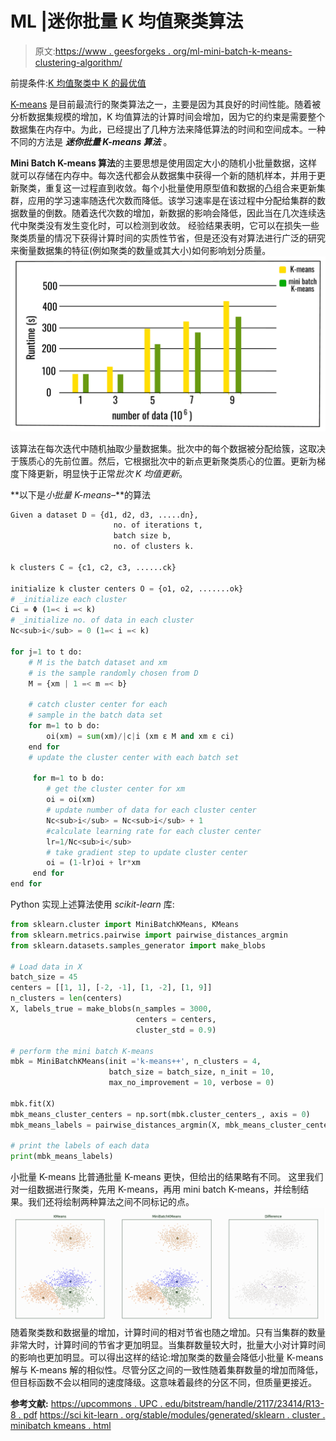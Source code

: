 # ML |迷你批量 K 均值聚类算法

> 原文:[https://www . geesforgeks . org/ml-mini-batch-k-means-clustering-algorithm/](https://www.geeksforgeeks.org/ml-mini-batch-k-means-clustering-algorithm/)

前提条件:[K 均值聚类中 K 的最优值](https://www.geeksforgeeks.org/ml-determine-the-optimal-value-of-k-in-k-means-clustering/)

[K-means](https://www.geeksforgeeks.org/k-means-clustering-introduction/) 是目前最流行的聚类算法之一，主要是因为其良好的时间性能。随着被分析数据集规模的增加，K 均值算法的计算时间会增加，因为它的约束是需要整个数据集在内存中。为此，已经提出了几种方法来降低算法的时间和空间成本。一种不同的方法是 ***迷你批量 K-means 算法*** 。

**Mini Batch K-means 算法**的主要思想是使用固定大小的随机小批量数据，这样就可以存储在内存中。每次迭代都会从数据集中获得一个新的随机样本，并用于更新聚类，重复这一过程直到收敛。每个小批量使用原型值和数据的凸组合来更新集群，应用的学习速率随迭代次数而降低。该学习速率是在该过程中分配给集群的数据数量的倒数。随着迭代次数的增加，新数据的影响会降低，因此当在几次连续迭代中聚类没有发生变化时，可以检测到收敛。
经验结果表明，它可以在损失一些聚类质量的情况下获得计算时间的实质性节省，但是还没有对算法进行广泛的研究来衡量数据集的特征(例如聚类的数量或其大小)如何影响划分质量。
![](img/6fe39b7640c1090b9397fb6501c58a61.png)

该算法在每次迭代中随机抽取少量数据集。批次中的每个数据被分配给簇，这取决于簇质心的先前位置。然后，它根据批次中的新点更新聚类质心的位置。更新为梯度下降更新，明显快于正常*批次 K 均值更新*。

**以下是*小批量 K-means*–**的算法

```py
Given a dataset D = {d1, d2, d3, .....dn},
                       no. of iterations t,
                       batch size b, 
                       no. of clusters k.

k clusters C = {c1, c2, c3, ......ck}

initialize k cluster centers O = {o1, o2, .......ok}
# _initialize each cluster
Ci = Φ (1=< i =< k)
# _initialize no. of data in each cluster
Nc<sub>i</sub> = 0 (1=< i =< k)

for j=1 to t do:
    # M is the batch dataset and xm
    # is the sample randomly chosen from D
    M = {xm | 1 =< m =< b}

    # catch cluster center for each
    # sample in the batch data set
    for m=1 to b do:
        oi(xm) = sum(xm)/|c|i (xm ε M and xm ε ci)
    end for
    # update the cluster center with each batch set

     for m=1 to b do:
        # get the cluster center for xm
        oi = oi(xm)
        # update number of data for each cluster center
        Nc<sub>i</sub> = Nc<sub>i</sub> + 1
        #calculate learning rate for each cluster center
        lr=1/Nc<sub>i</sub>
        # take gradient step to update cluster center
        oi = (1-lr)oi + lr*xm
     end for
end for
```

Python 实现上述算法使用 *scikit-learn* 库:

```py
from sklearn.cluster import MiniBatchKMeans, KMeans
from sklearn.metrics.pairwise import pairwise_distances_argmin
from sklearn.datasets.samples_generator import make_blobs

# Load data in X 
batch_size = 45
centers = [[1, 1], [-2, -1], [1, -2], [1, 9]]
n_clusters = len(centers)
X, labels_true = make_blobs(n_samples = 3000,
                            centers = centers,
                            cluster_std = 0.9)

# perform the mini batch K-means
mbk = MiniBatchKMeans(init ='k-means++', n_clusters = 4,
                      batch_size = batch_size, n_init = 10,
                      max_no_improvement = 10, verbose = 0)

mbk.fit(X)
mbk_means_cluster_centers = np.sort(mbk.cluster_centers_, axis = 0)
mbk_means_labels = pairwise_distances_argmin(X, mbk_means_cluster_centers)

# print the labels of each data
print(mbk_means_labels)
```

小批量 K-means 比普通批量 K-means 更快，但给出的结果略有不同。
这里我们对一组数据进行聚类，先用 K-means，再用 mini batch K-means，并绘制结果。我们还将绘制两种算法之间不同标记的点。
![](img/8649375124a02b25f2e44976098d0d84.png)
随着聚类数和数据量的增加，计算时间的相对节省也随之增加。只有当集群的数量非常大时，计算时间的节省才更加明显。当集群数量较大时，批量大小对计算时间的影响也更加明显。可以得出这样的结论:增加聚类的数量会降低小批量 K-means 解与 K-means 解的相似性。尽管分区之间的一致性随着集群数量的增加而降低，但目标函数不会以相同的速度降级。这意味着最终的分区不同，但质量更接近。

**参考文献:**
[https://upcommons . UPC . edu/bitstream/handle/2117/23414/R13-8 . pdf](https://upcommons.upc.edu/bitstream/handle/2117/23414/R13-8.pdf)
[https://sci kit-learn . org/stable/modules/generated/sklearn . cluster . minibatch kmeans . html](https://scikit-learn.org/stable/modules/generated/sklearn.cluster.MiniBatchKMeans.html)
